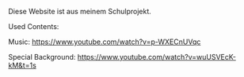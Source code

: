 Diese Website ist aus meinem Schulprojekt.

Used Contents:

Music: https://www.youtube.com/watch?v=p-WXECnUVqc

Special Background: https://www.youtube.com/watch?v=wuUSVEcK-kM&t=1s
